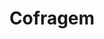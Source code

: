 ---
title: Cofragem
weight: 1
description: This is for meta description. You can write here details about this prot labore et dolore magna. Lorem ipsum dolor sit amet, consectetur adipisicing elit. Voluptas, modi fugit in veritatis labore perferendis. Minima hic at, nostrum nihil!This is for meta description. You can write here details about this prot labore et dolore magna. Lorem ipsum dolor sit amet, consectetur adipisicing elit. Voluptas, modi fugit in veritatis labore perferendis. Minima hic at, nostrum nihil!This is for meta description. You can write here details about this prot labore et dolore magna. Lorem ipsum dolor sit amet, consectetur adipisicing elit.

images:
- img/servicos/cofragem/cofragem.jpeg
- img/servicos/cofragem/cofragem1.jpeg
- img/servicos/cofragem/cofragem2.jpeg
- img/servicos/cofragem/cofragem3.jpeg
- img/servicos/cofragem/cofragem4.jpeg
- img/servicos/cofragem/cofragem5.jpeg
- img/servicos/cofragem/cofragem6.jpeg
- img/servicos/cofragem/cofragem7.jpeg
- img/servicos/cofragem/cofragem8.jpeg
- img/servicos/cofragem/cofragem9.jpeg
- img/servicos/cofragem/cofragem10.jpeg

homepage_link_enable: true

section_button_name: Cofragem
id: cofragem
class: "services-page default-section-page"
background: "../../img/headers/header2.jpg"

---
